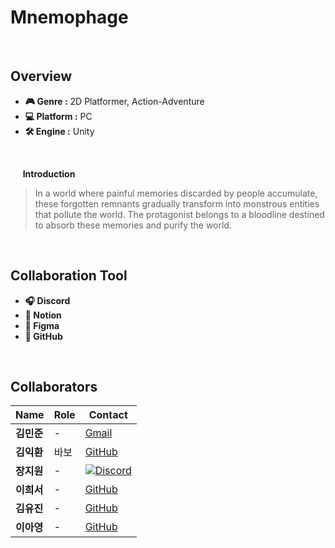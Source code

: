 # Mnemophage
<br>

## Overview
- **🎮 Genre :** 2D Platformer, Action-Adventure
- **💻 Platform :** PC
- **🛠 Engine :** Unity
<br>

&nbsp;&nbsp;&nbsp;&nbsp; **Introduction**
> In a world where painful memories discarded by people accumulate, these forgotten remnants gradually transform into monstrous entities that pollute the world. The protagonist belongs to a bloodline destined to absorb these memories and purify the world.</p>
<br>

## Collaboration Tool
- **🎧 Discord** 
- **📝 Notion** 
- **🎨 Figma**
- **🐙 GitHub** 

<br>

## Collaborators  

| Name | Role | Contact |
|------|------|--------|
| **김민준** | - | [Gmail](https://github.com/username1) |
| **김익환** | 바보 | [GitHub](https://github.com/username2) |
| **장지원** | - | [![Discord](https://img.shields.io/badge/%20-333333.svg?&style=flat-square&logo=discord&logoColor=D9E6F2&label=&height=40)](https://www.discord.com/users/826455342350073887)  |
| **이희서** | - | [GitHub](https://github.com/username5) |
| **김유진** | -  | [GitHub](https://github.com/username3) |
| **이아영** | -  | [GitHub](https://github.com/username4) |
